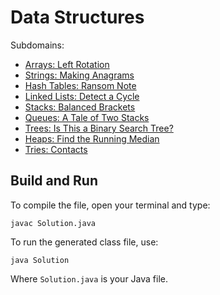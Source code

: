 # Data Structures

Subdomains:
- [Arrays: Left Rotation](./array-left-rotation)
- [Strings: Making Anagrams](./making-anagrams)
- [Hash Tables: Ransom Note](./ransom-note)
- [Linked Lists: Detect a Cycle](./linked-list-cycle)
- [Stacks: Balanced Brackets](./balanced-brackets)
- [Queues: A Tale of Two Stacks](./queue-using-two-stacks)
- [Trees: Is This a Binary Search Tree?](./binary-search-tree)
- [Heaps: Find the Running Median](./find-the-running-median)
- [Tries: Contacts](./contacts)

## Build and Run

To compile the file, open your terminal and type:
```
javac Solution.java
```

To run the generated class file, use:
```
java Solution
```

Where `Solution.java` is your Java file.
